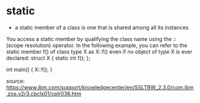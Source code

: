 # static
- a static member of a class is one that is shared among all its instances


You access a static member by qualifying the class name using the :: (scope resolution) operator. In the following example, you can refer to the static member f() of class type X as X::f() even if no object of type X is ever declared:
struct X {
  static int f();
};

int main() {
  X::f();
}

source: https://www.ibm.com/support/knowledgecenter/en/SSLTBW_2.3.0/com.ibm.zos.v2r3.cbclx01/cplr036.htm